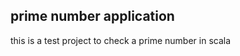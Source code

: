 prime number application
--------------------------

this is a test project to check a prime number in scala

